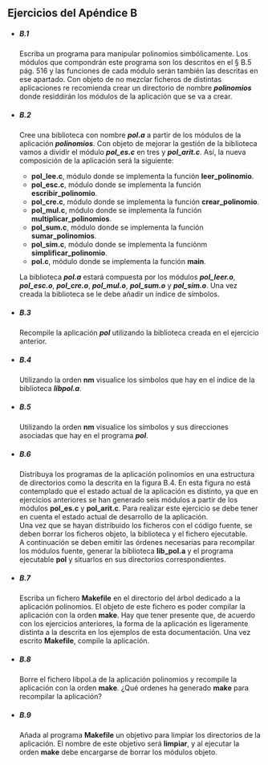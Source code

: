 ## Ejercicios del Apéndice B

*   ##### B.1  
    Escriba un programa para manipular polinomios simbólicamente. Los
    módulos que compondrán este programa son los descritos en el &sect;
    B.5 pág. 516 y las funciones de cada módulo serán también las
    descritas en ese apartado. Con objeto de no mezclar ficheros de
    distintas aplicaciones re recomienda crear un directorio de nombre
    ***polinomios*** donde residdirán los módulos de la aplicación que se va
    a crear.

*   ##### B.2
    Cree una biblioteca con nombre ***pol.a*** a partir de los módulos de la
    aplicación ***polinomios***. Con objeto de mejorar la gestión de la
    biblioteca vamos a dividir el módulo ***pol_es.c*** en tres y
    ***pol_arit.c***. Así, la nueva composición de la aplicación será la
    siguiente:

    * **pol_lee.c**, módulo donde se implementa la función **leer_polinomio**.
    * **pol_esc.c**, módulo donde se implementa la función
      **escribir_polinomio**.
    * **pol_cre.c**, módulo donde se implementa la función
      **crear_polinomio**.
    * **pol_mul.c**, módulo donde se implementa la función
      **multiplicar_polinomios**.
    * **pol_sum.c**, módulo donde se implementa la función
      **sumar_polinomios**.
    * **pol_sim.c**, módulo donde se implementa la funciónm
      **simplificar_polinomio**.
    * **pol.c**, módulo donde se implementa la función **main**.

    La biblioteca ***pol.a*** estará compuesta por los módulos
    ***pol_leer.o***, ***pol_esc.o***, ***pol_cre.o***, ***pol_mul.o***,
    ***pol_sum.o*** y ***pol_sim.o***. Una vez creada la biblioteca se le debe
    añadir un índice de símbolos.

*   ##### B.3
    Recompile la aplicación ***pol*** utilizando la biblioteca creada en el
    ejercicio anterior.

*   ##### B.4
    Utilizando la orden **nm** visualice los símbolos que hay en el índice
    de la biblioteca ***libpol.a***.

*   ##### B.5
    Utilizando la orden **nm** visualice los símbolos y sus direcciones
    asociadas que hay en el programa ***pol***.

*   ##### B.6
    Distribuya los programas de la aplicación polinomios en una estructura de
    directorios como la descrita en la figura B.4. En esta figura no está
    contemplado que el estado actual de la aplicación es distinto, ya que en
    ejercicios anteriores se han generado seis módulos a partir de los módulos
    **pol_es.c** y **pol_arit.c**. Para realizar este ejercicio se debe tener
    en cuenta el estado actual de desarrollo de la aplicación.  
    Una vez que se hayan distribuido los ficheros con el código fuente, se
    deben borrar los ficheros objeto, la biblioteca y el fichero ejecutable.  
    A continuación se deben emitir las órdenes necesarias para recompilar los
    módulos fuente, generar la biblioteca **lib_pol.a** y el programa
    ejecutable **pol** y situarlos en sus directorios correspondientes.

*   ##### B.7
    Escriba un fichero **Makefile** en el directorio del árbol dedicado a la
    aplicación polinomios. El objeto de este fichero es poder compilar la
    aplicación con la orden **make**. Hay que tener presente que, de acuerdo
    con los ejercicios anteriores, la forma de la aplicación es ligeramente
    distinta a la descrita en los ejemplos de esta documentación. Una vez
    escrito **Makefile**, compile la aplicación.

*   ##### B.8
    Borre el fichero libpol.a de la aplicación polinomios y recompile la
    aplicación con la orden **make**. ¿Qué ordenes ha generado **make**
    para recompilar la aplicación?

*   ##### B.9
    Añada al programa **Makefile** un objetivo para limpiar los directorios
    de la aplicación. El nombre de este objetivo será **limpiar**, y al ejecutar
    la orden **make** debe encargarse de borrar los módulos objeto.
